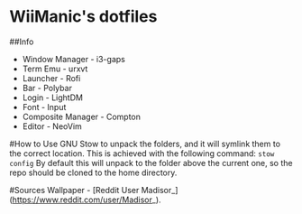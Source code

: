 WiiManic's dotfiles
=====================

##Info
* Window Manager - i3-gaps
* Term Emu - urxvt
* Launcher - Rofi
* Bar - Polybar
* Login - LightDM
* Font - Input
* Composite Manager - Compton
* Editor - NeoVim

#How to
Use GNU Stow to unpack the folders, and it will symlink them to the correct
location. This is achieved with the following command:
    `stow config`
By default this will unpack to the folder above the current one, so the
repo should be cloned to the home directory.

#Sources
Wallpaper - [Reddit User Madisor_] (https://www.reddit.com/user/Madisor_).
